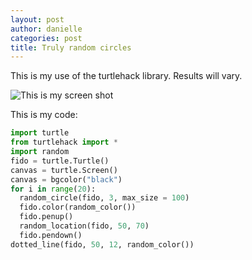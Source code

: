 ```yaml
---
layout: post
author: danielle
categories: post
title: Truly random circles
---
```

This is my use of the turtlehack library. Results will vary.

![This is my screen shot](http://i.imgur.com/NNg0SQ4.png)

This is my code:

```python
import turtle
from turtlehack import *
import random
fido = turtle.Turtle()
canvas = turtle.Screen()
canvas = bgcolor("black")
for i in range(20):
  random_circle(fido, 3, max_size = 100)
  fido.color(random_color())
  fido.penup()
  random_location(fido, 50, 70)
  fido.pendown()
dotted_line(fido, 50, 12, random_color())
```
